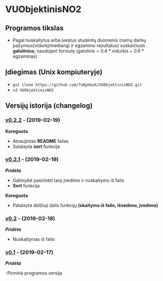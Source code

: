 # VUObjektinisNO2

## Programos tikslas

- Pagal nuskaitytus arba įvestus studentų duomenis (namų darbų pažymius(vidurkį/medianą) ir egzamino rezultatus) suskaičiuoti **galutinius**, naudojant formulę (galutinis = 0.4 * vidurkis + 0.6 * egzaminas) 

## Įdiegimas (Unix kompiuteryje) 

- `git clone https://github.com/ToNyHasK/VUObjektinisNO2.git`
- `cd VUObjektinisNO2`

## Versijų istorija (changelog)

### [v0.2.2](https://github.com/ToNyHasK/VUObjektinisNO2/releases/tag/v0.2.2) - (2019-02-19)

**Koreguota**

- Atnaujintas **README** failas
- Sutaisyta **sort** funkcija

### [v0.2.1](https://github.com/ToNyHasK/VUObjektinisNO2/releases/tag/v0.2.1) - (2019-02-19)

***Pridėta***

- Galimybė pasirinkti tarp įvedimo ir nuskaitymo iš failo
- **Sort** funkcija

**Koreguota**

- Pataisyta didžioji dalis funkcijų **(skaitymo iš failo, išvedimo, įvedimo)**

### [v0.2](https://github.com/ToNyHasK/VUObjektinisNO2/releases/tag/v0.2) - (2019-02-18)

***Pridėta***

- Nuskaitymas iš failo

### [v0.1](https://github.com/ToNyHasK/VUObjektinisNO2/releases/tag/v0.1) - (2019-02-17)

***Pridėta***

-Pirminė programos versija
